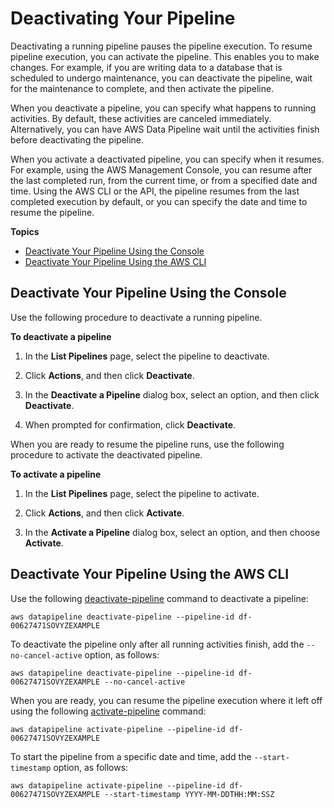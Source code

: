 # Deactivating Your Pipeline<a name="dp-deactivate-pipeline"></a>

Deactivating a running pipeline pauses the pipeline execution\. To resume pipeline execution, you can activate the pipeline\. This enables you to make changes\. For example, if you are writing data to a database that is scheduled to undergo maintenance, you can deactivate the pipeline, wait for the maintenance to complete, and then activate the pipeline\.

When you deactivate a pipeline, you can specify what happens to running activities\. By default, these activities are canceled immediately\. Alternatively, you can have AWS Data Pipeline wait until the activities finish before deactivating the pipeline\.

When you activate a deactivated pipeline, you can specify when it resumes\. For example, using the AWS Management Console, you can resume after the last completed run, from the current time, or from a specified date and time\. Using the AWS CLI or the API, the pipeline resumes from the last completed execution by default, or you can specify the date and time to resume the pipeline\.

**Topics**
+ [Deactivate Your Pipeline Using the Console](#dp-deactivate-pipeline-console)
+ [Deactivate Your Pipeline Using the AWS CLI](#dp-deactivate-pipeline-cli)

## Deactivate Your Pipeline Using the Console<a name="dp-deactivate-pipeline-console"></a>

Use the following procedure to deactivate a running pipeline\.

**To deactivate a pipeline**

1. In the **List Pipelines** page, select the pipeline to deactivate\.

1. Click **Actions**, and then click **Deactivate**\.

1. In the **Deactivate a Pipeline** dialog box, select an option, and then click **Deactivate**\.

1. When prompted for confirmation, click **Deactivate**\.

When you are ready to resume the pipeline runs, use the following procedure to activate the deactivated pipeline\.

**To activate a pipeline**

1. In the **List Pipelines** page, select the pipeline to activate\.

1. Click **Actions**, and then click **Activate**\.

1. In the **Activate a Pipeline** dialog box, select an option, and then choose **Activate**\.

## Deactivate Your Pipeline Using the AWS CLI<a name="dp-deactivate-pipeline-cli"></a>

Use the following [deactivate\-pipeline](https://docs.aws.amazon.com/cli/latest/reference/datapipeline/deactivate-pipeline.html) command to deactivate a pipeline:

```
aws datapipeline deactivate-pipeline --pipeline-id df-00627471SOVYZEXAMPLE
```

To deactivate the pipeline only after all running activities finish, add the `--no-cancel-active` option, as follows:

```
aws datapipeline deactivate-pipeline --pipeline-id df-00627471SOVYZEXAMPLE --no-cancel-active
```

When you are ready, you can resume the pipeline execution where it left off using the following [activate\-pipeline](https://docs.aws.amazon.com/cli/latest/reference/datapipeline/activate-pipeline.html) command:

```
aws datapipeline activate-pipeline --pipeline-id df-00627471SOVYZEXAMPLE
```

To start the pipeline from a specific date and time, add the `--start-timestamp` option, as follows:

```
aws datapipeline activate-pipeline --pipeline-id df-00627471SOVYZEXAMPLE --start-timestamp YYYY-MM-DDTHH:MM:SSZ
```